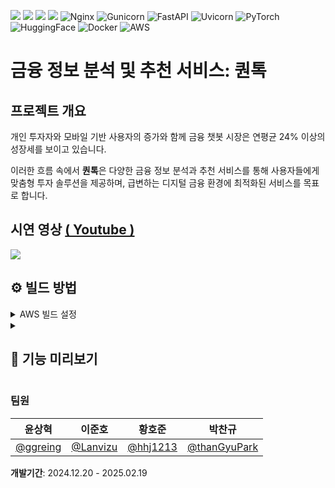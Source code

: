 <img src="https://img.shields.io/badge/react-61DAFB?style=flat&logo=react&logoColor=black"> <img src="https://img.shields.io/badge/python-3776AB?style=flat&logo=python&logoColor=white"> <img src="https://img.shields.io/badge/django-092E20?style=flat&logo=django&logoColor=white"> <img src="https://img.shields.io/badge/mysql-4479A1?style=flat&logo=mysql&logoColor=white"> ![Nginx](https://img.shields.io/badge/nginx-009639?style=flat&logo=nginx&logoColor=white)
![Gunicorn](https://img.shields.io/badge/gunicorn-444444?style=flat&logo=gunicorn&logoColor=white)
![FastAPI](https://img.shields.io/badge/FastAPI-009485?style=flat&logo=fastapi&logoColor=white)
![Uvicorn](https://img.shields.io/badge/Uvicorn-2FBF71?style=flat&logo=uvicorn&logoColor=white)
![PyTorch](https://img.shields.io/badge/PyTorch-EE4C2C?style=flat&logo=pytorch&logoColor=white)
![HuggingFace](https://img.shields.io/badge/HuggingFace-FF7A25?style=flat&logo=huggingface&logoColor=white)
![Docker](https://img.shields.io/badge/docker-2496ED?style=flat&logo=docker&logoColor=white)
![AWS](https://img.shields.io/badge/AWS-232F3E?style=flat&logo=amazon-aws&logoColor=white)



# 금융 정보 분석 및 추천 서비스: 퀀톡

## 프로젝트 개요

개인 투자자와 모바일 기반 사용자의 증가와 함께 금융 챗봇 시장은 연평균 24% 이상의 성장세를 보이고 있습니다.

이러한 흐름 속에서 **퀀톡**은 다양한 금융 정보 분석과 추천 서비스를 통해 사용자들에게 맞춤형 투자 솔루션을 제공하며, 급변하는 디지털 금융 환경에 최적화된 서비스를 목표로 합니다.

 ## 시연 영상 <a href="https://youtu.be/V82EvzZ0SQE">( Youtube )</a>

  <p>
    <img src = "https://github.com/user-attachments/assets/9bd11161-0cde-47a8-88d0-7e96c31924f4">
  </p>
 

<h2>⚙️ 빌드 방법</h2>
<details>
  <summary>AWS 빌드 설정</summary>
 
 ## AWS EC2
  - Ubuntu 서버
  - 스토리지 구성 (30GB)
  
  ### 접속 및 스왑 메모리 설정
  - mobaXterm으로 실행
  - 빌드 시 RAM 부족 해결을 위한 스왑 메모리 설정:
  
  ```bash
  sudo dd if=/dev/zero of=/swapfile bs=128M count=16
  
  sudo chmod 600 /swapfile
  
  sudo mkswap /swapfile
  
  sudo swapon /swapfile
  
  sudo swapon -s
  
  sudo vi /etc/fstab
  ```
  
  - `/etc/fstab` 파일의 마지막 줄에 추가:
  
  ```
  /swapfile swap swap defaults 0 0
  ```
  
  ## 프로젝트 설정
  
  ### 프로젝트 클론
  ```bash
  git clone https://github.com/Lanvizu/SKN05_Final.git
  ```
  
  ### AWS 빌드 시 파일 경로 설정 변경
  - `backend/.env` 파일 생성: IPV4_ADDRESS, DNS_ADDRESS, NGROK_URL 수정
    <details>
    <summary>.env 파일 예시</summary>
      
      ```
      IPV4_ADDRESS=''
      DNS_ADDRESS=''
      
      BACKEND_PORT=8000
      FRONTEND_PORT=3000
      
      BASE_URL=http://${IPV4_ADDRESS}:${BACKEND_PORT}/
      BASE_FRONTEND_URL=http://${IPV4_ADDRESS}:${FRONTEND_PORT}
      BASE_DNS_ADDRESS=http://${DNS_ADDRESS}:${FRONTEND_PORT}
      
      NGROK_URL=''
      CURRENTS_API_KEY=''
      
      GOOGLE_CLIENT_ID=''
      GOOGLE_CLIENT_SECRET=''
      GOOGLE_TOKEN_API=https://oauth2.googleapis.com/token
      GOOGLE_REDIRECT_URI=http://${DNS_ADDRESS}:${FRONTEND_PORT}/auth/google/callback
      
      NAVER_CLIENT_ID=''
      NAVER_CLIENT_SECRET=''
      NAVER_REDIRECT_URI=http://${DNS_ADDRESS}:${FRONTEND_PORT}/auth/naver/callback
      
      GOOGLE_HOST_PASSWORD=''
      SECRET_KEY=''
      
      MYSQL_ROOT_PASSWORD=''
      MYSQL_DATABASE=skn0502
      MYSQL_USER=user
      MYSQL_PASSWORD=''
      ```
    </details>
      
  - `web/project.conf` 파일 변경: server_name 수정
  - `frontend/.env` 파일 생성: REACT_APP_BASE_URL, REACT_APP_DNS_ADDRESS, REACT_APP_IP_ADDRESS 설정

    <details>
    <summary>.env 파일 예시</summary>
      
      ```
      REACT_APP_BASE_URL=http://'':8000
      REACT_APP_DNS_ADDRESS=''
      REACT_APP_IP_ADDRESS=''
      ```
    </details>
  - `frontend/package.json` 파일 변경: proxy 수정
  
  ## 환경 설정
  
  ### Docker 설치
  ```bash
  sudo apt-get update
  
  sudo apt-get upgrade -y
  
  sudo apt-get dist-upgrade
  
  sudo apt update
  
  sudo apt-get install apt-transport-https ca-certificates curl
  
  curl -fsSL https://download.docker.com/linux/ubuntu/gpg | sudo apt-key add -
  
  sudo add-apt-repository \
  "deb [arch=amd64] https://download.docker.com/linux/ubuntu \
  $(lsb_release -cs) \
  stable"
  
  sudo apt update
  
  sudo apt-get update && sudo apt-get install docker-ce docker-ce-cli containerd.io
  
  sudo docker run hello-world
  
  sudo docker version
  
  sudo groupadd docker
  
  sudo usermod -aG docker $USER
  
  newgrp docker
  
  sudo apt install docker-compose
  ```
  
  ### Docker Compose 실행
  ```bash
  docker-compose down --volumes && docker-compose up --build
  ```
  
  ## 향후 계획
  최소한의 설정 변경 후 Jenkins를 통한 CI/CD 관리 구현
 
</details>



<details>
<summary><h2>👀 기능 미리보기</h2></summary>

  ## 회원가입 (이메일 인증)
  
  <p>
    <img src = "https://github.com/user-attachments/assets/18f23b6e-94bd-4ef8-85dd-4c7bfb442cbe">
  </p>
  
  ## 로그인
  
  <p>
    <img src = "https://github.com/user-attachments/assets/69a42fcf-3ebe-4afe-b397-88d5be0c8db0">
  </p>

  ## 관심 주식 설정

  <p>
    <img src = "https://github.com/user-attachments/assets/40101436-7911-4a90-ab8f-5ac79fa1a223">
  </p>
  

  ## 기업 분석

  <p>
    <img src = "https://github.com/user-attachments/assets/c6299c5b-7bad-436f-9b18-b7bd9b1a410c">
  </p>

  ## 뉴스 분석

  <p>
    <img src = "https://github.com/user-attachments/assets/331f0311-12c7-4cfc-8760-34a368b9b0de">
  </p>
  
   ## 차트 분석

  <p>
    <img src = "https://github.com/user-attachments/assets/5eed10fb-d4fb-4f87-8c43-b76a42300a8f">
  </p>
  
</details>

### 팀원

| **윤상혁** | **이준호** | **황호준** | **박찬규** |
|:---------:|:---------:|:---------:|:-----------:|
| [@ggreing](https://github.com/ggreing) | [@Lanvizu](https://github.com/Lanvizu) | [@hhj1213](https://github.com/hhj1213) | [@thanGyuPark](https://github.com/thanGyuPark) |

**개발기간**: 2024.12.20 - 2025.02.19
